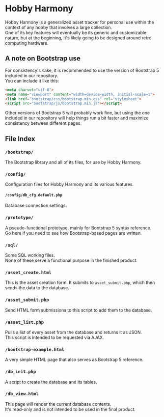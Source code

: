 # Hobby Harmony  
Hobby Harmony is a generalized asset tracker for personal use within the context of any hobby that involves a large collection.  
One of its key features will eventually be its generic and customizable nature, but at the beginning, it's likely going to be designed around retro computing hardware.  
## A note on Bootstrap use  
For consistency's sake, it is recommended to use the version of Bootstrap 5 included in our repository.  
You can include it like this:  
```html
<meta charset="utf-8">
<meta name="viewport" content="width=device-width, initial-scale=1">
<link href="bootstrap/css/bootstrap.min.css" rel="stylesheet">
<script src="bootstrap/js/bootstrap.min.js"></script>
```
Other versions of Bootstrap 5 will probably work fine, but using the one included in our repository will help things run a bit faster and maximize consistency between different pages.  
## File Index  
### `/bootstrap/`
The Bootstrap library and all of its files, for use by Hobby Harmony.  
### `/config/`  
Configuration files for Hobby Harmony and its various features.  
#### `/config/db_cfg.default.php`  
Database connection settings.  
### `/prototype/`  
A pseudo-functional prototype, mainly for Bootstrap 5 syntax reference.  
Go here if you need to see how Bootstrap-based pages are written.  
### `/sql/`  
Some SQL working files.  
None of these serve a functional purpose in the finished product.  
### `/asset_create.html`  
This is the asset creation form. It submits to `asset_submit.php`, which then sends the data to the database.  
### `/asset_submit.php`  
Send HTML form submissions to this script to add them to the database.  
### `/asset_list.php`  
Pulls a list of every asset from the database and returns it as JSON.  
This script is intended to be requested via AJAX.  
### `/bootstrap-example.html`  
A very simple HTML page that also serves as Bootstrap 5 reference.  
### `/db_init.php`  
A script to create the database and its tables.  
### `/db_view.html`  
This page will render the current database contents.  
It's read-only and is not intended to be used in the final product.
